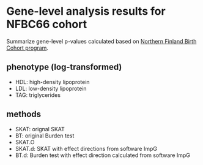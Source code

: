 # Gene-level analysis results for NFBC66 cohort
Summarize gene-level p-values calculated based on [Northern Finland Birth Cohort program](https://www.ncbi.nlm.nih.gov/projects/gap/cgi-bin/study.cgi?study_id=phs000276.v1.p1). 

## phenotype (log-transformed)
- HDL: high-density lipoprotein
- LDL: low-density lipoprotein
- TAG: triglycerides

## methods
- SKAT: orignal SKAT
- BT: original Burden test
- SKAT.O
- SKAT.d: SKAT with effect directions from software ImpG
- BT.d: Burden test with effect direction calculated from software ImpG
